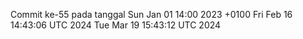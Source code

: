 Commit ke-55 pada tanggal Sun Jan 01 14:00 2023 +0100
Fri Feb 16 14:43:06 UTC 2024
Tue Mar 19 15:43:12 UTC 2024
